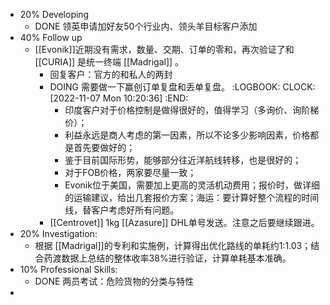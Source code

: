 - 20% Developing
	- DONE 领英申请加好友50个行业内、领头羊目标客户添加
- 40% Follow up
	- [[Evonik]]近期没有需求，数量、交期、订单的零和，再次验证了和 [[CURIA]] 是统一终端 [[Madrigal]] 。
		- 回复客户：官方的和私人的两封
		- DOING 需要做一下赢创订单复盘和丢单复盘。
		  :LOGBOOK:
		  CLOCK: [2022-11-07 Mon 10:20:36]
		  :END:
			- 印度客户对于价格控制是做得很好的，值得学习（多询价、询阶梯价）；
			- 利益永远是商人考虑的第一因素，所以不论多少影响因素，价格都是首先要做好的；
			- 鉴于目前国际形势，能够部分往近洋航线转移，也是很好的；
			- 对于FOB价格，两家要尽量一致；
			- Evonik位于美国，需要加上更高的灵活机动费用；报价时，做详细的运输建议，给出几套报价方案；海运：要计算好整个流程的时间线，替客户考虑好所有问题。
		- [[Centrovet]] 1kg [[Azasure]] DHL单号发送。注意之后要继续跟进。
- 20% Investigation:
	- 根据 [[Madrigal]]的专利和实施例，计算得出优化路线的单耗约1:1.03；结合药渡数据上总结的整体收率38%进行验证，计算单耗基本准确。
- 10% Professional Skills:
	- DONE 两员考试：危险货物的分类与特性
-